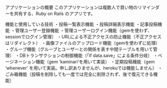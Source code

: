 アプリケーションの概要
このアプリケーションは複数人で買い物のリマインダーを共有する、Ruby on Rails のアプリです。

機能と使用している技術
・投稿一覧表示機能
・投稿詳細表示機能
・記事投稿機能
・管理ユーザー登録機能
・管理ユーザーログイン機能（gemを使わず、sessionでログイン管理）
・URLによる不正アクセスの防止機能（不正アクセスはリダイレクト）
・画像ファイルのアップロード機能（gemを使わずに処理）
・グループ機能（グループとユーザーとの関係を表す中間テーブルを用いて管理）
・DBトランザクションの制御機能（「if data.save」による条件分岐）
・ページネーション機能（gem ’kaminari’を用いて実装）
・定期投稿機能（gem ‘whenever’ を用いて実装。申し訳ありませんが、herokuでは機能しません）
・ごみ箱機能（投稿を削除しても一度では完全に削除されず、後で復元できる機能）
